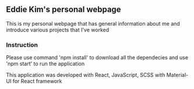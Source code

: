 ## Eddie Kim's personal webpage

This is my personal webpage that has general information about me and introduce various projects that I've worked

### Instruction

Please use command 'npm install' to download all the dependecies and use 'npm start' to run the application


This application was developed with React, JavaScript, SCSS with Material-UI for React framework